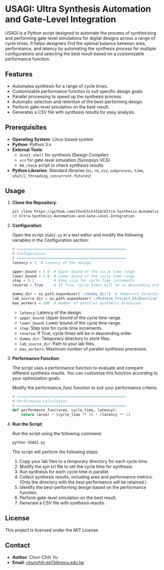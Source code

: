 # USAGI: Ultra Synthesis Automation and Gate-Level Integration

USAGI is a Python script designed to automate the process of synthesizing and performing gate-level simulations for digital designs across a range of cycle times. It helps designers find the optimal balance between area, performance, and latency by automating the synthesis process for multiple configurations and selecting the best result based on a customizable performance function.

## Features

- Automates synthesis for a range of cycle times.
- Customizable performance function to suit specific design goals.
- Parallel processing to speed up the synthesis process.
- Automatic selection and retention of the best-performing design.
- Perform gate-level simulation on the best result.
- Generates a CSV file with synthesis results for easy analysis.

## Prerequisites

- **Operating System**: Linux-based system
- **Python**: Python 3.x
- **External Tools**:
  - `dcnxt_shell` for synthesis (Design Compiler)
  - `vcs` for gate-level simulation (Synopsys VCS)
  - `08_check` script to check synthesis results
- **Python Libraries**: Standard libraries (`os`, `re`, `csv`, `subprocess`, `time`, `shutil`, `threading`, `concurrent.futures`)

## Usage

1. **Clone the Repository**:

    ```bash
    git clone https://github.com/ChunChih3310/Ultra-Synthesis-Automation-and-Gate-Level-Integration.git
    cd Ultra-Synthesis-Automation-and-Gate-Level-Integration
    ```

2. **Configuration**:

    Open the script `USAGI.py` in a text editor and modify the following variables in the Configuration section:

    ```python
    # ==================================================
    # Configuration
    # ==================================================
    latency = 1  # Latency of the design

    upper_bound = 5.0  # Upper bound of the cycle time range
    lower_bound = 3.0  # Lower bound of the cycle time range
    step = 0.1         # Step size for cycle time increments
    reverse = True     # If True, cycle times will be in descending order

    dummy_dir = os.path.expanduser('~/dummy_dir')  # Temporary directory to store files
    lab_source_dir = os.path.expanduser('~/Midterm_Project_bk/Exercise')  # Path to your lab files
    max_workers = 100  # Number of parallel synthesis processes
    ```

    - `latency`: Latency of the design.
    - `upper_bound`: Upper bound of the cycle time range.
    - `lower_bound`: Lower bound of the cycle time range.
    - `step`: Step size for cycle time increments.
    - `reverse`: If True, cycle times will be in descending order.
    - `dummy_dir`: Temporary directory to store files.
    - `lab_source_dir`: Path to your lab files.
    - `max_workers`: Maximum number of parallel synthesis processes.

3. **Performance Function**:

    The script uses a performance function to evaluate and compare different synthesis results. You can customize this function according to your optimization goals.

    Modify the performance_func function to suit your performance criteria. 
    ```python
    # ==================================================
    # Performance Calculation
    # ==================================================
    def performance_func(area, cycle_time, latency):
        return (area) * (cycle_time ** 2) * (latency ** 2)
    ```

4. **Run the Script**:

    Run the script using the following command:

    ```bash
    python USAGI.py
    ```

    The script will perform the following steps:
    1. Copy your lab files to a temporary directory for each cycle time.
    2. Modify the syn.tcl file to set the cycle time for synthesis.
    3. Run synthesis for each cycle time in parallel.
    4. Collect synthesis results, including area and performance metrics. (Only the directory with the best performance will be retained.)
    5. Identify the best-performing design based on the performance function.
    6. Perform gate-level simulation on the best result.
    7. Generate a CSV file with synthesis results.

## License
This project is licensed under the MIT License 

## Contact

- **Author**: Chun-Chih Yu
- **Email**: [chunchih.ee13@nycu.edu.tw](mailto:chunchih.ee13@nycu.edu.tw)
